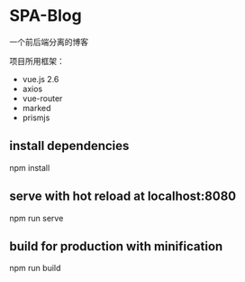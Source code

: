 # SPA-Blog
一个前后端分离的博客

项目所用框架：
- vue.js 2.6
- axios
- vue-router
- marked
- prismjs

## install dependencies
npm install

## serve with hot reload at localhost:8080
npm run serve

## build for production with minification
npm run build


